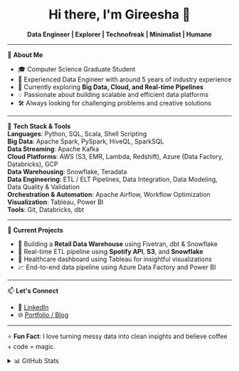 <h1 align="center">Hi there, I'm Gireesha 👋</h1>

<p align="center">
  <b>Data Engineer | Explorer | Technofreak | Minimalist | Humane</b>
</p>

---

🎯 **About Me**  
- 🎓 Computer Science Graduate Student  
- 🚀 Experienced Data Engineer with around 5 years of industry experience  
- 📍 Currently exploring **Big Data, Cloud, and Real-time Pipelines**  
- 💡 Passionate about building scalable and efficient data platforms  
- 🛠️ Always looking for challenging problems and creative solutions

---

🧰 **Tech Stack & Tools**  
**Languages**: Python, SQL, Scala, Shell Scripting  
**Big Data**: Apache Spark, PySpark, HiveQL, SparkSQL  
**Data Streaming**: Apache Kafka  
**Cloud Platforms**: AWS (S3, EMR, Lambda, Redshift), Azure (Data Factory, Databricks), GCP  
**Data Warehousing**: Snowflake, Teradata  
**Data Engineering**: ETL / ELT Pipelines, Data Integration, Data Modeling, Data Quality & Validation  
**Orchestration & Automation**: Apache Airflow, Workflow Optimization  
**Visualization**: Tableau, Power BI  
**Tools**: Git, Databricks, dbt

---

📌 **Current Projects**  
- 🛒 Building a **Retail Data Warehouse** using Fivetran, dbt & Snowflake  
- 🎵 Real-time ETL pipeline using **Spotify API**, **S3**, and **Snowflake**  
- 💊 Healthcare dashboard using Tableau for insightful visualizations  
- 📈 End-to-end data pipeline using Azure Data Factory and Power BI

---

📫 **Let's Connect**  
- 💼 [LinkedIn](https://www.linkedin.com/in/saigireesha/)  
- 🌐 [Portfolio / Blog](https://gandhamunenis1.github.io/Gireesha-Portfolio/)  
---

⭐️ **Fun Fact**: I love turning messy data into clean insights and believe coffee + code = magic.

<!-- Optional GitHub stats section -->
<details>
<summary>📊 GitHub Stats</summary>

![Gireesha's GitHub Stats](https://github-readme-stats.vercel.app/api?username=saigireesha93&show_icons=true&theme=radical)
![Top Langs](https://github-readme-stats.vercel.app/api/top-langs/?username=saigireesha93&layout=compact&theme=radical)

</details>

